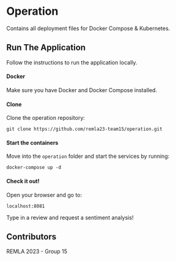# Operation
Contains all deployment files for Docker Compose &amp; Kubernetes.

## Run The Application

Follow the instructions to run the application locally.

#### Docker

Make sure you have Docker and Docker Compose installed.

#### Clone

Clone the operation repository:
```
git clone https://github.com/remla23-team15/operation.git
```

#### Start the containers

Move into the `operation` folder and start the services by running:
```
docker-compose up -d
```

#### Check it out!

Open your browser and go to:
```
localhost:8081
```
Type in a review and request a sentiment analysis!

## Contributors

REMLA 2023 - Group 15
